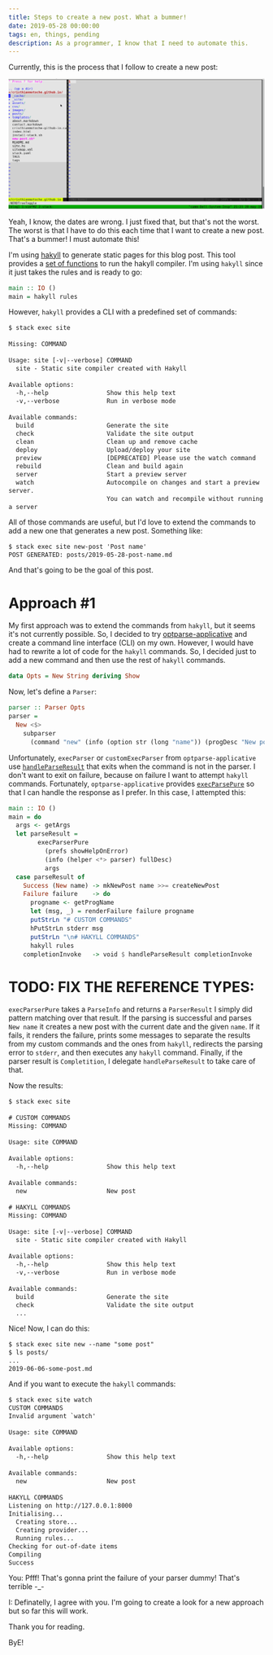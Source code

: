 ```yaml
---
title: Steps to create a new post. What a bummer!
date: 2019-05-28 00:00:00
tags: en, things, pending
description: As a programmer, I know that I need to automate this.
---
```


Currently, this is the process that I follow to create a new post:

<img src="/images/create-new-blog/create-new-blog.gif" alt="drawing" width="1000"/>

Yeah, I know, the dates are wrong. I just fixed that, but that's not the worst.
The worst is that I have to do this each time that I want to create a new post.
That's a bummer! I must automate this!

I'm using [hakyll][hakyll] to generate static pages for this blog post.
This tool provides a [set of functions][hakyll-main] to run the hakyll compiler.
I'm using `hakyll` since it just takes the rules and is ready to go:

```haskell
main :: IO ()
main = hakyll rules
```

However, `hakyll` provides a CLI with a predefined set of commands:

```
$ stack exec site

Missing: COMMAND

Usage: site [-v|--verbose] COMMAND
  site - Static site compiler created with Hakyll

Available options:
  -h,--help                Show this help text
  -v,--verbose             Run in verbose mode

Available commands:
  build                    Generate the site
  check                    Validate the site output
  clean                    Clean up and remove cache
  deploy                   Upload/deploy your site
  preview                  [DEPRECATED] Please use the watch command
  rebuild                  Clean and build again
  server                   Start a preview server
  watch                    Autocompile on changes and start a preview server.
                           You can watch and recompile without running a server
```

All of those commands are useful, but I'd love to extend the commands to add a new
one that generates a new post. Something like:

```
$ stack exec site new-post 'Post name'
POST GENERATED: posts/2019-05-28-post-name.md
```

And that's going to be the goal of this post.

# Approach #1

My first approach was to extend the commands from `hakyll`, but it seems it's
not currently possible. So, I decided to try [optparse-applicative][optparse-applicative]
and create a command line interface (CLI) on my own. However, I would have had
to rewrite a lot of code for the `hakyll` commands. So, I decided just to add a
new command and then use the rest of `hakyll` commands.

```haskell
data Opts = New String deriving Show
```

Now, let's define a `Parser`:

```haskell
parser :: Parser Opts
parser =
  New <$>
    subparser
      (command "new" (info (option str (long "name")) (progDesc "New post")))
```

Unfortunately, `execParser` or `customExecParser` from
`optparse-applicative` use [`handleParseResult`][handleParseResult]
that exits when the command is not in the parser. I don't want to exit
on failure, because on failure I want to attempt `hakyll` commands. Fortunately,
`optparse-applicative` provides [`execParsePure`][execParsePure] so that I
can handle the response as I prefer. In this case, I attempted this:

```haskell
main :: IO ()
main = do
  args <- getArgs
  let parseResult =
        execParserPure
          (prefs showHelpOnError)
          (info (helper <*> parser) fullDesc)
          args
  case parseResult of
    Success (New name) -> mkNewPost name >>= createNewPost
    Failure failure    -> do
      progname <- getProgName
      let (msg, _) = renderFailure failure progname
      putStrLn "# CUSTOM COMMANDS"
      hPutStrLn stderr msg
      putStrLn "\n# HAKYLL COMMANDS"
      hakyll rules
    completionInvoke   -> void $ handleParseResult completionInvoke
```

# TODO: FIX THE REFERENCE TYPES:
`execParserPure` takes a `ParseInfo` and returns a `ParserResult` I simply
did pattern matching over that result. If the parsing is successful and parses
`New name` it creates a new post with the current date and the given `name`.
If it fails, it renders the failure, prints some messages to separate the
results from my custom commands and the ones from `hakyll`,
redirects the parsing error to `stderr`, and then executes any `hakyll` command.
Finally, if the parser result is `Completition`, I delegate `handleParseResult`
to take care of that.

Now the results:

```
$ stack exec site

# CUSTOM COMMANDS
Missing: COMMAND

Usage: site COMMAND

Available options:
  -h,--help                Show this help text

Available commands:
  new                      New post

# HAKYLL COMMANDS
Missing: COMMAND

Usage: site [-v|--verbose] COMMAND
  site - Static site compiler created with Hakyll

Available options:
  -h,--help                Show this help text
  -v,--verbose             Run in verbose mode

Available commands:
  build                    Generate the site
  check                    Validate the site output
  ...
```

Nice! Now, I can do this:

```
$ stack exec site new --name "some post"
$ ls posts/
...
2019-06-06-some-post.md
```

And if you want to execute the `hakyll` commands:

```
$ stack exec site watch
CUSTOM COMMANDS
Invalid argument `watch'

Usage: site COMMAND

Available options:
  -h,--help                Show this help text

Available commands:
  new                      New post

HAKYLL COMMANDS
Listening on http://127.0.0.1:8000
Initialising...
  Creating store...
  Creating provider...
  Running rules...
Checking for out-of-date items
Compiling
Success
```

You: Pfff! That's gonna print the failure of your parser dummy! That's terrible -_-

I: Definatelly, I agree with you. I'm going to create a look for a new approach
but so far this will work.

Thank you for reading.

ByE!

[hakyll]:  https://hackage.haskell.org/package/hakyll
[hakyll-main]: https://hackage.haskell.org/package/hakyll-4.12.5.2/docs/Hakyll-Main.html
[optparse-applicative]: https://hackage.haskell.org/package/optparse-applicative
[handleParseResult]: https://hackage.haskell.org/package/optparse-applicative-0.14.3.0/docs/src/Options.Applicative.Extra.html#handleParseResult
[execParsePure]: https://hackage.haskell.org/package/optparse-applicative-0.14.3.0/docs/Options-Applicative.html#v:execParserPure
